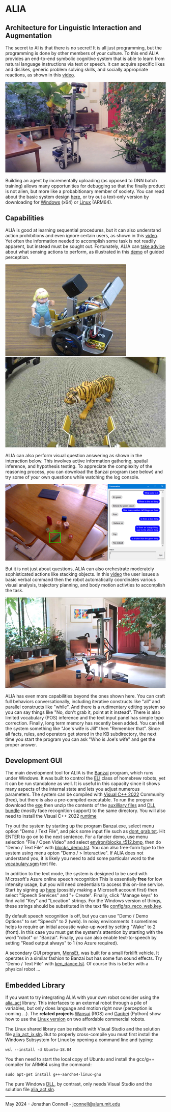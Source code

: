 # ALIA
## Architecture for Linguistic Interaction and Augmentation

The secret to AI is that there is no secret! It is all just programming, but the programming is done by other members of your culture. To this end ALIA provides an end-to-end symbolic cognitive system that is able to learn from natural language instructions via text or speech. It can acquire specific likes and dislikes, generic problem solving skills, and socially appropriate reactions, as shown in this [video](https://youtu.be/Yoq7n6lGhYo). 

![Stealing stuff](red_handed.jpg)

Building an agent by incrementally uploading (as opposed to DNN batch training) allows many opportunities for debugging so that the finally product is not alien, but more like a probabitionary member of society. You can read about the basic system design [here](https://arxiv.org/abs/1911.09782), or try out a text-only version by downloading for [Windows](https://github.com/jconnell11/ALIA/releases/download/v5.40/txt_loop.zip) (x64) or [Linux](https://github.com/jconnell11/ALIA/releases/download/v5.40/txt_loop_ix.zip) (ARM64).

## Capabilities

ALIA is good at learning sequential procedures, but it can also understand action prohibitions and even ignore certain users, as shown in this 
[video](https://youtu.be/EjzdjWy3SKM). Yet often the information needed to accomplish some task is not readily apparent, but instead must be sought out. Fortunately, ALIA can [take advice](https://arxiv.org/abs/1911.11620) about what sensing actions to perform, as illustrated in this [demo](https://youtu.be/jZT1muSBjoc) of guided perception.

![MensEt advice taking](grab_Mary.jpg) ![MensEt guided perception](tiger.jpg)

ALIA can also perform visual question answering as shown in the interaction below. This involves active information gathering, spatial inference, and hypothesis testing. To appreciate the complexity of the reasoning process, you can download the Banzai program (see below) and try some of your own questions while watching the log console.

![Banzai blocks demo](blocks_demo.bmp)

But it is not just about questions, ALIA can also orchestrate moderately sophisticated actions like stacking objects. In this [video](https://youtu.be/9sdTyfvoMPg) the user issues a basic verbal command then the robot automatically coordinates various visual analysis, trajectory planning, and body motion activties to accomplish the task. 

![Banzai manipulation](stacking_sm.jpg)

ALIA has even more capabilities beyond the ones shown here.
You can craft full behaviors conversationally, including iterative constructs like "all" and parallel constructs like "while". And there is a rudimentary editing system so you can say things like "No, don't grab it, point at it instead". There is also limited vocabulary (POS) inference and the text input panel has simple typo correction.
Finally, long term memory has recently been added. You can tell the system something like "Joe's wife is Jill" then "Remember that". Since all facts, rules, and operators get stored in the KB subdirectory, the next time you start the program you can ask "Who is Joe's wife" and get the proper answer. 

## Development GUI

The main development tool for ALIA is the [Banzai](robot/Banzai) program, which runs under Windows. It was built to control the [ELI](robot/Banzai/ELI_robot.jpg) class of homebrew robots, yet it can be run standalone as well. It is useful in this capacity since it shows many aspects of the internal state and lets you adjust numerous parameters. The system can be compiled with  [Visual C++ 2022](https://visualstudio.microsoft.com/downloads/?cid=learn-onpage-download-install-visual-studio-page-cta) Community (free), but there is also a pre-compiled executable. To run the program download the [exe](robot/Banzai/Banzai.exe) then unzip the contents of the [auxilliary files](https://github.com/jconnell11/ALIA/releases/download/v5.40/Banzai_extras.zip) and [DLL bundle](https://github.com/jconnell11/ALIA/releases/download/v5.40/Banzai_DLL.zip) (mostly face recognition support) to the same directory. You will also need to install the Visual C++ 2022 [runtime](https://aka.ms/vs/17/release/vc_redist.x64.exe)

Try out the system by starting up the program Banzai.exe, select menu option "Demo / Text File", and pick some input file such as [dont_grab.tst](robot/Banzai/test/dont_grab.tst). Hit ENTER to go on to the next sentence. For a fancier demo, use menu selection "File / Open Video" and select [environ/blocks_t512.bmp](robot/Banzai/environ/blocks_t512.bmp), then do "Demo / Text File" with [blocks_demo.tst](robot/Banzai/test/blocks_demo.tst). You can also free-form type to the system using menu opton "Demo / > Interactive". If ALIA does not understand you, it is likely you need to add some particular word to the [vocabulary.sgm](robot/Banzai/language/vocabulary.sgm) text file. 

In addition to the text mode, the system is designed to be used with Microsoft's Azure online speech recognition
This is essentially __free__ for low intensity usage, but you will need credentials to access this on-line service. Start by signing up [here](https://portal.azure.com/#create/Microsoft.CognitiveServicesSpeechServices) (possibly making a Microsoft account first) then select "Speech Services" and "+ Create". Finally, click "Manage keys" to find valid "Key" and "Location" strings. For the Windows version of things, these strings should be substituted in the text file [config/sp_reco_web.key](robot/Banzai/config/sp_reco_web.key). 

By default speech recognition is off, but you can use "Demo / Demo Options" to set "Speech" to 2 (web). In noisy environments it sometimes helps to require an initial acoustic wake-up word by setting "Wake" to 2 (front). In this case you must get the system's attention by starting with the word "robot" or "Banzai". Finally, you can also enable text-to-speech by setting "Read output always" to 1 (no Azure required).

A secondary GUI program, [MensEt](robot/MensEt), was built for a small forklift vehicle. It operates in a similar fashion to Banzai but has some fun sound effects. Try "Demo / Text File" with [ken_dance.tst](robot/MensEt/test/ken_dance.tst). Of course this is better with a physical robot ...

## Embedded Library

If you want to try integrating ALIA with your own robot consider using the [alia_act](audio/common/API/alia_act.h) library. This interfaces to an external robot through a pile of variables, but only does language and motion right now (perception is coming ...). The __related projects__ [Wansui](https://github.com/jconnell11/Wansui) (ROS) and [Ganbei](https://github.com/jconnell11/Ganbei) (Python) show how to use the [Linux version](deriv/alia_act/libalia_act.so) on two affordable commercial robots.

The Linux shared library can be rebuilt with Visual Studio and the solution file [alia_act_ix.sln](deriv/alia_act/alia_act_ix.sln). But to properly cross-compile you must first install the Windows Subsystem for Linux by opening a command line and typing:

    wsl --install -d Ubuntu-18.04

You then need to start the local copy of Ubuntu and install the gcc/g++ compiler for ARM64 using the command:

    sudo apt-get install g++-aarch64-linux-gnu

The pure Windows [DLL](deriv/alia_act/alia_act.dll), by contrast, only needs Visual Studio and the solution file [alia_act.sln](deriv/alia_act/alia_act.sln). 

---

May 2024 - Jonathan Connell - jconnell@alum.mit.edu


